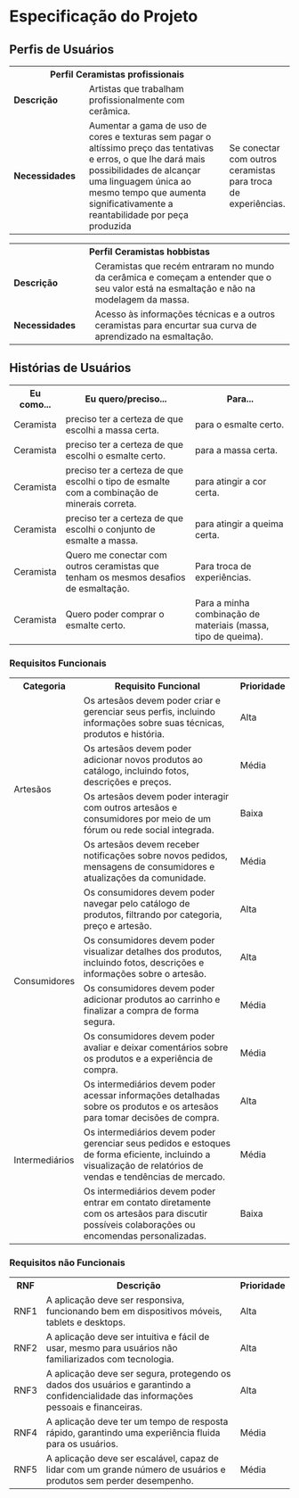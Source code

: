 # Especificação do Projeto

## Perfis de Usuários

<table>
<tbody>
<tr align=center>
<th colspan="2">Perfil Ceramistas profissionais </th>
</tr>
<tr>
<td width="150px"><b>Descrição</b></td>
<td width="600px">Artistas que trabalham profissionalmente com cerâmica.</td>
</tr>
<tr>
<td><b>Necessidades</b></td>
<td>Aumentar a gama de uso de cores e texturas sem pagar o altíssimo preço das tentativas e erros, o que lhe dará mais possibilidades de alcançar uma linguagem única ao mesmo tempo que aumenta significativamente a reantabilidade por peça produzida</td>
<td>Se conectar com outros ceramistas para troca de experiências.</td>
</tr>
</tbody>
</table>

<table>
<tbody>
<tr align=center>
<th colspan="2">Perfil Ceramistas hobbistas </th>
</tr>
<tr>
<td width="150px"><b>Descrição</b></td>
<td width="600px">Ceramistas que recém entraram no mundo da cerâmica e começam a entender que o seu valor está na esmaltação e não na modelagem da massa.</td>
</tr>
<tr>
<td><b>Necessidades</b></td>
<td>Acesso às informações técnicas e a outros ceramistas para encurtar sua curva de aprendizado na esmaltação.</td>
</tr>
</tbody>
</table>


## Histórias de Usuários

<table>
  <tr>
    <th>Eu como...</th>
    <th>Eu quero/preciso...</th>
    <th>Para...</th>
  </tr>
  <tr>
    <td>Ceramista</td>
    <td>preciso ter a certeza de que escolhi a massa certa.</td>
    <td>para o esmalte certo.</td>
  </tr>
  <tr>
    <td>Ceramista</td>
    <td>preciso ter a certeza de que escolhi o esmalte certo.</td>
    <td>para a massa certa.</td>
  </tr>
  <tr>
    <td>Ceramista</td>
    <td>preciso ter a certeza de que escolhi o tipo de esmalte com a combinação de minerais correta.</td>
    <td>para atingir a cor certa.</td>
  </tr>
  <tr>
    <td>Ceramista</td>
    <td>preciso ter a certeza de que escolhi o conjunto de esmalte a massa.</td>
    <td>para atingir a queima certa.</td>
  </tr>
  <tr>
    <td>Ceramista</td>
    <td>Quero me conectar com outros ceramistas que tenham os mesmos desafios de esmaltação.</td>
    <td>Para troca de experiências.</td>
  </tr>
  <tr>
    <td>Ceramista</td>
    <td>Quero poder comprar o esmalte certo.</td>
    <td>Para a minha combinação de materiais (massa, tipo de queima).</td>
  </tr> 
</table>

### Requisitos Funcionais


<table>
  <tr>
    <th>Categoria</th>
    <th>Requisito Funcional</th>
    <th>Prioridade</th>
  </tr>
  <tr>
    <td rowspan="4">Artesãos</td>
    <td>Os artesãos devem poder criar e gerenciar seus perfis, incluindo informações sobre suas técnicas, produtos e história.</td>
    <td>Alta</td>
  </tr>
  <tr>
    <td>Os artesãos devem poder adicionar novos produtos ao catálogo, incluindo fotos, descrições e preços.</td>
    <td>Média</td>
  </tr>
  <tr>
    <td>Os artesãos devem poder interagir com outros artesãos e consumidores por meio de um fórum ou rede social integrada.</td>
    <td>Baixa</td>
  </tr>
  <tr>
    <td>Os artesãos devem receber notificações sobre novos pedidos, mensagens de consumidores e atualizações da comunidade.</td>
    <td>Média</td>
  </tr>
  <tr>
    <td rowspan="4">Consumidores</td>
    <td>Os consumidores devem poder navegar pelo catálogo de produtos, filtrando por categoria, preço e artesão.</td>
    <td>Alta</td>
  </tr>
  <tr>
    <td>Os consumidores devem poder visualizar detalhes dos produtos, incluindo fotos, descrições e informações sobre o artesão.</td>
    <td>Alta</td>
  </tr>
  <tr>
    <td>Os consumidores devem poder adicionar produtos ao carrinho e finalizar a compra de forma segura.</td>
    <td>Média</td>
  </tr>
  <tr>
    <td>Os consumidores devem poder avaliar e deixar comentários sobre os produtos e a experiência de compra.</td>
    <td>Média</td>
  </tr>
  <tr>
    <td rowspan="3">Intermediários</td>
    <td>Os intermediários devem poder acessar informações detalhadas sobre os produtos e os artesãos para tomar decisões de compra.</td>
    <td>Alta</td>
  </tr>
  <tr>
    <td>Os intermediários devem poder gerenciar seus pedidos e estoques de forma eficiente, incluindo a visualização de relatórios de vendas e tendências de mercado.</td>
    <td>Média</td>
  </tr>
  <tr>
    <td>Os intermediários devem poder entrar em contato diretamente com os artesãos para discutir possíveis colaborações ou encomendas personalizadas.</td>
    <td>Baixa</td>
  </tr>
</table>



### Requisitos não Funcionais


<table>
  <tr>
    <th>RNF</th>
    <th>Descrição</th>
    <th>Prioridade</th>
  </tr>
  <tr>
    <td>RNF1</td>
    <td>A aplicação deve ser responsiva, funcionando bem em dispositivos móveis, tablets e desktops.</td>
    <td>Alta</td>
  </tr>
  <tr>
    <td>RNF2</td>
    <td>A aplicação deve ser intuitiva e fácil de usar, mesmo para usuários não familiarizados com tecnologia.</td>
    <td>Alta</td>
  </tr>
  <tr>
    <td>RNF3</td>
    <td>A aplicação deve ser segura, protegendo os dados dos usuários e garantindo a confidencialidade das informações pessoais e financeiras.</td>
    <td>Alta</td>
  </tr>
  <tr>
    <td>RNF4</td>
    <td>A aplicação deve ter um tempo de resposta rápido, garantindo uma experiência fluida para os usuários.</td>
    <td>Média</td>
  </tr>
  <tr>
    <td>RNF5</td>
    <td>A aplicação deve ser escalável, capaz de lidar com um grande número de usuários e produtos sem perder desempenho.</td>
    <td>Média</td>
  </tr>
</table>



